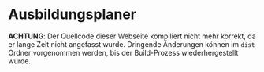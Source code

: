 # Ausbildungsplaner

**ACHTUNG**: Der Quellcode dieser Webseite kompiliert nicht mehr korrekt, da er
lange Zeit nicht angefasst wurde. Dringende Änderungen können im `dist` Ordner
vorgenommen werden, bis der Build-Prozess wiederhergestellt wurde.
